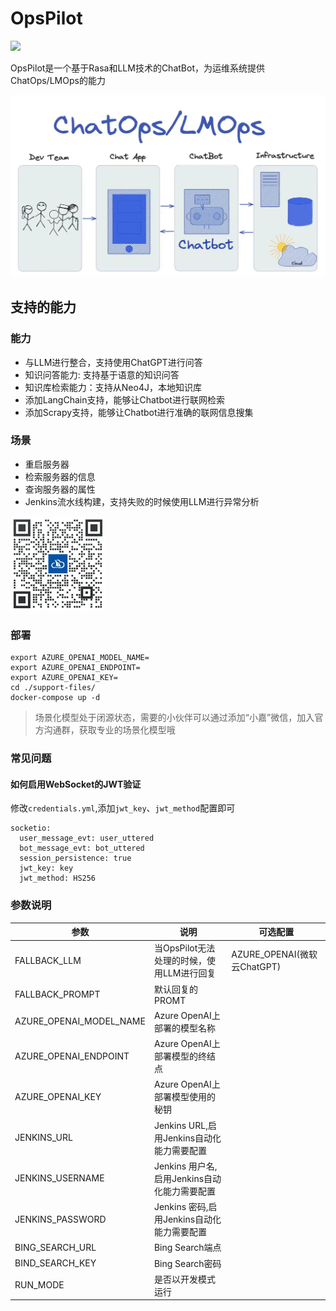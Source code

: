 # OpsPilot

<img src="https://wedoc.canway.net/imgs/img/嘉为蓝鲸.jpg" >


OpsPilot是一个基于Rasa和LLM技术的ChatBot，为运维系统提供ChatOps/LMOps的能力

<img src="./docs/images/chatbot.png" >

## 支持的能力

### 能力
* 与LLM进行整合，支持使用ChatGPT进行问答
* 知识问答能力: 支持基于语意的知识问答
* 知识库检索能力：支持从Neo4J，本地知识库
* 添加LangChain支持，能够让Chatbot进行联网检索
* 添加Scrapy支持，能够让Chatbot进行准确的联网信息搜集

### 场景
* 重启服务器
* 检索服务器的信息
* 查询服务器的属性
* Jenkins流水线构建，支持失败的时候使用LLM进行异常分析


<img src="./docs/images/canway.jpeg" width="30%" height="30%">

### 部署
```
export AZURE_OPENAI_MODEL_NAME=
export AZURE_OPENAI_ENDPOINT=
export AZURE_OPENAI_KEY=
cd ./support-files/
docker-compose up -d
```

> 场景化模型处于闭源状态，需要的小伙伴可以通过添加“小嘉”微信，加入官方沟通群，获取专业的场景化模型哦
 
### 常见问题

#### 如何启用WebSocket的JWT验证

修改`credentials.yml`,添加`jwt_key`、`jwt_method`配置即可

```
socketio:
  user_message_evt: user_uttered
  bot_message_evt: bot_uttered
  session_persistence: true
  jwt_key: key
  jwt_method: HS256
```

### 参数说明

| 参数                      | 说明                             | 可选配置                     |
|-------------------------|--------------------------------|--------------------------|
| FALLBACK_LLM            | 当OpsPilot无法处理的时候，使用LLM进行回复     | AZURE_OPENAI(微软云ChatGPT) |
| FALLBACK_PROMPT         | 默认回复的PROMT                     |                          |                          |
| AZURE_OPENAI_MODEL_NAME | Azure OpenAI上部署的模型名称           |                          |
| AZURE_OPENAI_ENDPOINT   | Azure OpenAI上部署模型的终结点          |                          |
| AZURE_OPENAI_KEY        | Azure OpenAI上部署模型使用的秘钥         |                          |
| JENKINS_URL             | Jenkins URL,启用Jenkins自动化能力需要配置 |                          |
| JENKINS_USERNAME        | Jenkins 用户名,启用Jenkins自动化能力需要配置 |                          |
| JENKINS_PASSWORD        | Jenkins 密码,启用Jenkins自动化能力需要配置  |                          |
| BING_SEARCH_URL         | Bing Search端点                  |                          |
| BIND_SEARCH_KEY         | Bing Search密码                  |                          |
| RUN_MODE                | 是否以开发模式运行                      |                          |
